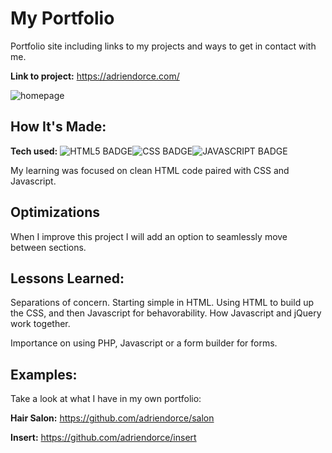 # My Portfolio

Portfolio site including links to my projects and ways to get in contact with me.

**Link to project:** https://adriendorce.com/

![homepage](https://user-images.githubusercontent.com/117544619/229135211-34f41c29-5535-478c-b4a4-c4c39b593618.gif)


## How It's Made:

**Tech used:** ![HTML5 BADGE](https://img.shields.io/static/v1?label=|&message=HTML5&color=23555f&style=plastic&logo=html5)![CSS BADGE](https://img.shields.io/static/v1?label=|&message=CSS3&color=285f65&style=plastic&logo=css3)![JAVASCRIPT BADGE](https://img.shields.io/static/v1?label=|&message=JAVASCRIPT&color=3c7f5d&style=plastic&logo=javascript)

My learning was focused on clean HTML code paired with CSS and Javascript.

## Optimizations

When I improve this project I will add an option to seamlessly move between sections.

## Lessons Learned:

Separations of concern. Starting simple in HTML. Using HTML to build up the CSS, and then Javascript for behavorability. How Javascript and jQuery work together. 

Importance on using PHP, Javascript or a form builder for forms.


## Examples:
Take a look at what I have in my own portfolio:

**Hair Salon:** https://github.com/adriendorce/salon

**Insert:** https://github.com/adriendorce/insert



